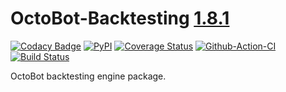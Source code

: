 # OctoBot-Backtesting [1.8.1](https://github.com/Drakkar-Software/OctoBot-Backtesting/blob/master/CHANGELOG.md)
[![Codacy Badge](https://api.codacy.com/project/badge/Grade/aa0b156e99604b3c98923fffeaea6a49)](https://app.codacy.com/gh/Drakkar-Software/OctoBot-Backtesting?utm_source=github.com&utm_medium=referral&utm_content=Drakkar-Software/OctoBot-Backtesting&utm_campaign=Badge_Grade_Dashboard)
[![PyPI](https://img.shields.io/pypi/v/OctoBot-Backtesting.svg)](https://pypi.python.org/pypi/OctoBot-Backtesting/)
[![Coverage Status](https://coveralls.io/repos/github/Drakkar-Software/OctoBot-Backtesting/badge.svg?branch=master)](https://coveralls.io/github/Drakkar-Software/OctoBot-Backtesting?branch=master)
[![Github-Action-CI](https://github.com/Drakkar-Software/OctoBot-Backtesting/workflows/OctoBot-Backtesting-CI/badge.svg)](https://github.com/Drakkar-Software/OctoBot-Backtesting/actions)
[![Build Status](https://cloud.drone.io/api/badges/Drakkar-Software/OctoBot-Backtesting/status.svg)](https://cloud.drone.io/Drakkar-Software/OctoBot-Backtesting)

OctoBot backtesting engine package.